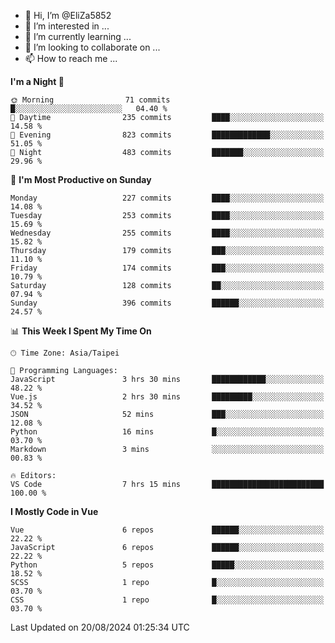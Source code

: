 - 👋 Hi, I’m @EliZa5852
- 👀 I’m interested in ...
- 🌱 I’m currently learning ...
- 💞️ I’m looking to collaborate on ...
- 📫 How to reach me ...

<!--START_SECTION:waka-->
**I'm a Night 🦉** 

```text
🌞 Morning                71 commits          █░░░░░░░░░░░░░░░░░░░░░░░░   04.40 % 
🌆 Daytime                235 commits         ████░░░░░░░░░░░░░░░░░░░░░   14.58 % 
🌃 Evening                823 commits         █████████████░░░░░░░░░░░░   51.05 % 
🌙 Night                  483 commits         ███████░░░░░░░░░░░░░░░░░░   29.96 % 
```
📅 **I'm Most Productive on Sunday** 

```text
Monday                   227 commits         ████░░░░░░░░░░░░░░░░░░░░░   14.08 % 
Tuesday                  253 commits         ████░░░░░░░░░░░░░░░░░░░░░   15.69 % 
Wednesday                255 commits         ████░░░░░░░░░░░░░░░░░░░░░   15.82 % 
Thursday                 179 commits         ███░░░░░░░░░░░░░░░░░░░░░░   11.10 % 
Friday                   174 commits         ███░░░░░░░░░░░░░░░░░░░░░░   10.79 % 
Saturday                 128 commits         ██░░░░░░░░░░░░░░░░░░░░░░░   07.94 % 
Sunday                   396 commits         ██████░░░░░░░░░░░░░░░░░░░   24.57 % 
```


📊 **This Week I Spent My Time On** 

```text
🕑︎ Time Zone: Asia/Taipei

💬 Programming Languages: 
JavaScript               3 hrs 30 mins       ████████████░░░░░░░░░░░░░   48.22 % 
Vue.js                   2 hrs 30 mins       █████████░░░░░░░░░░░░░░░░   34.52 % 
JSON                     52 mins             ███░░░░░░░░░░░░░░░░░░░░░░   12.08 % 
Python                   16 mins             █░░░░░░░░░░░░░░░░░░░░░░░░   03.70 % 
Markdown                 3 mins              ░░░░░░░░░░░░░░░░░░░░░░░░░   00.83 % 

🔥 Editors: 
VS Code                  7 hrs 15 mins       █████████████████████████   100.00 % 
```

**I Mostly Code in Vue** 

```text
Vue                      6 repos             ██████░░░░░░░░░░░░░░░░░░░   22.22 % 
JavaScript               6 repos             ██████░░░░░░░░░░░░░░░░░░░   22.22 % 
Python                   5 repos             █████░░░░░░░░░░░░░░░░░░░░   18.52 % 
SCSS                     1 repo              █░░░░░░░░░░░░░░░░░░░░░░░░   03.70 % 
CSS                      1 repo              █░░░░░░░░░░░░░░░░░░░░░░░░   03.70 % 
```




 Last Updated on 20/08/2024 01:25:34 UTC
<!--END_SECTION:waka-->
